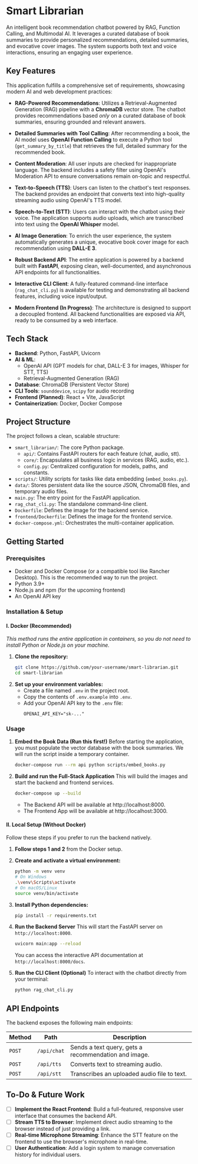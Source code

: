 # Smart Librarian

An intelligent book recommendation chatbot powered by RAG, Function Calling, and Multimodal AI.
It leverages a curated database of book summaries to provide personalized recommendations, detailed summaries, and
evocative cover images. The system supports both text and voice interactions, ensuring an engaging user experience.

## Key Features

This application fulfills a comprehensive set of requirements, showcasing modern AI and web development practices:

- **RAG-Powered Recommendations**: Utilizes a Retrieval-Augmented Generation (RAG) pipeline with a **ChromaDB** vector
  store. The chatbot provides recommendations based *only* on a curated database of book summaries, ensuring grounded
  and relevant answers.

- **Detailed Summaries with Tool Calling**: After recommending a book, the AI model uses **OpenAI Function Calling**
  to execute a Python tool (`get_summary_by_title`) that retrieves the full, detailed summary for the recommended book.

- **Content Moderation**: All user inputs are checked for inappropriate language. The backend includes a safety
  filter using OpenAI's Moderation API to ensure conversations remain on-topic and respectful.

- **Text-to-Speech (TTS)**: Users can listen to the chatbot's text responses. The backend provides an endpoint that
  converts text into high-quality streaming audio using OpenAI's TTS model.

- **Speech-to-Text (STT)**: Users can interact with the chatbot using their voice. The application supports audio
  uploads, which are transcribed into text using the **OpenAI Whisper** model.

- **AI Image Generation**: To enrich the user experience, the system automatically generates a unique, evocative book
  cover image for each recommendation using **DALL-E 3**.

- **Robust Backend API**: The entire application is powered by a backend built with **FastAPI**, exposing clean,
  well-documented, and asynchronous API endpoints for all functionalities.

- **Interactive CLI Client**: A fully-featured command-line interface (`rag_chat_cli.py`) is available for testing and
  demonstrating all backend features, including voice input/output.

- **Modern Frontend (In Progress)**: The architecture is designed to support a decoupled frontend. All backend
  functionalities are exposed via API, ready to be consumed by a web interface.

## Tech Stack

- **Backend**: Python, FastAPI, Uvicorn
- **AI & ML**:
    - OpenAI API (GPT models for chat, DALL-E 3 for images, Whisper for STT, TTS)
    - Retrieval-Augmented Generation (RAG)
- **Database**: ChromaDB (Persistent Vector Store)
- **CLI Tools**: `sounddevice`, `scipy` for audio recording
- **Frontend (Planned)**: React + Vite, JavaScript
- **Containerization**: Docker, Docker Compose

## Project Structure

The project follows a clean, scalable structure:

- `smart_librarian/`: The core Python package.
    - `api/`: Contains FastAPI routers for each feature (chat, audio, stt).
    - `core/`: Encapsulates all business logic in services (RAG, audio, etc.).
    - `config.py`: Centralized configuration for models, paths, and constants.
- `scripts/`: Utility scripts for tasks like data embedding (`embed_books.py`).
- `data/`: Stores persistent data like the source JSON, ChromaDB files, and temporary audio files.
- `main.py`: The entry point for the FastAPI application.
- `rag_chat_cli.py`: The standalone command-line client.
- `Dockerfile`: Defines the image for the backend service.
- `frontend/Dockerfile`: Defines the image for the frontend service.
- `docker-compose.yml`: Orchestrates the multi-container application.

## Getting Started

### Prerequisites

- Docker and Docker Compose (or a compatible tool like Rancher Desktop). This is the recommended way to run the project.
- Python 3.9+
- Node.js and npm (for the upcoming frontend)
- An OpenAI API key

### Installation & Setup

#### I. Docker (Recommended)

*This method runs the entire application in containers, so you do not need to install Python or Node.js on your
machine.*

1. **Clone the repository:**
   ```bash
   git clone https://github.com/your-username/smart-librarian.git
   cd smart-librarian
   ```
2. **Set up your environment variables:**
    - Create a file named `.env` in the project root.
    - Copy the contents of `.env.example` into `.env`.
    - Add your OpenAI API key to the `.env` file:
      ```env
      OPENAI_API_KEY="sk-..."
      ```

### Usage

1. **Embed the Book Data (Run this first!)**
   Before starting the application, you must populate the vector database with the book summaries. We will run the
   script inside a temporary container.
   ```bash
   docker-compose run --rm api python scripts/embed_books.py
   ```

2. **Build and run the Full-Stack Application**
   This will build the images and start the backend and frontend services.
   ```bash
   docker-compose up --build
   ```
    - The Backend API will be available at http://localhost:8000.
    - The Frontend App will be available at http://localhost:3000.

#### II. Local Setup (Without Docker)

Follow these steps if you prefer to run the backend natively.

1. **Follow steps 1 and 2** from the Docker setup.

2. **Create and activate a virtual environment:**
   ```bash
   python -m venv venv
   # On Windows
   .\venv\Scripts\activate
   # On macOS/Linux
   source venv/bin/activate
   ```

3. **Install Python dependencies:**
   ```bash
   pip install -r requirements.txt
   ```

4. **Run the Backend Server**
   This will start the FastAPI server on `http://localhost:8000`.
   ```bash
   uvicorn main:app --reload
   ```
   You can access the interactive API documentation at `http://localhost:8000/docs`.

5. **Run the CLI Client (Optional)**
   To interact with the chatbot directly from your terminal:
   ```bash
   python rag_chat_cli.py
   ```

## API Endpoints

The backend exposes the following main endpoints:

| Method | Path        | Description                                          |
|--------|-------------|------------------------------------------------------|
| `POST` | `/api/chat` | Sends a text query, gets a recommendation and image. |
| `POST` | `/api/tts`  | Converts text to streaming audio.                    |
| `POST` | `/api/stt`  | Transcribes an uploaded audio file to text.          |

## To-Do & Future Work

-   [ ] **Implement the React Frontend**: Build a full-featured, responsive user interface that consumes the backend
    API.
-   [ ] **Stream TTS to Browser**: Implement direct audio streaming to the browser instead of just providing a link.
-   [ ] **Real-time Microphone Streaming**: Enhance the STT feature on the frontend to use the browser's microphone in
    real-time.
-   [ ] **User Authentication**: Add a login system to manage conversation history for individual users.